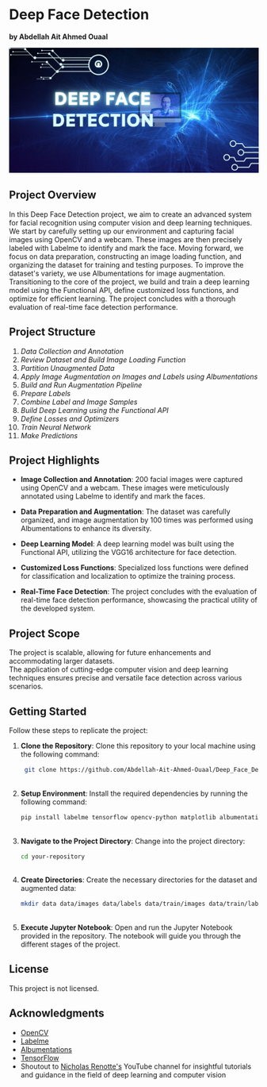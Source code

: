 # Deep Face Detection 
<strong>by Abdellah Ait Ahmed Ouaal</strong>
    
![Deep_Face_Project](Deep_Face.jpg)


## Project Overview

In this Deep Face Detection project, we aim to create an advanced system for facial recognition using computer vision and deep learning techniques. We start by carefully setting up our environment and capturing facial images using OpenCV and a webcam. These images are then precisely labeled with Labelme to identify and mark the face. Moving forward, we focus on data preparation, constructing an image loading function, and organizing the dataset for training and testing purposes. To improve the dataset's variety, we use Albumentations for image augmentation. Transitioning to the core of the project, we build and train a deep learning model using the Functional API, define customized loss functions, and optimize for efficient learning. The project concludes with a thorough evaluation of real-time face detection performance. 

## Project Structure

1. *Data Collection and Annotation*
2. *Review Dataset and Build Image Loading Function*
3. *Partition Unaugmented Data*
4. *Apply Image Augmentation on Images and Labels using Albumentations*
5. *Build and Run Augmentation Pipeline*
6. *Prepare Labels*
7. *Combine Label and Image Samples*
8. *Build Deep Learning using the Functional API*
9. *Define Losses and Optimizers*
10. *Train Neural Network*
11. *Make Predictions*

## Project Highlights

- **Image Collection and Annotation**: 200 facial images were captured using OpenCV and a webcam. These images were meticulously annotated using Labelme to identify and mark the faces.

- **Data Preparation and Augmentation**: The dataset was carefully organized, and image augmentation by 100 times was performed using Albumentations to enhance its diversity.

- **Deep Learning Model**: A deep learning model was built using the Functional API, utilizing the VGG16 architecture for face detection.

- **Customized Loss Functions**: Specialized loss functions were defined for classification and localization to optimize the training process.

- **Real-Time Face Detection**: The project concludes with the evaluation of real-time face detection performance, showcasing the practical utility of the developed system.

## Project Scope

The project is scalable, allowing for future enhancements and accommodating larger datasets.  
The application of cutting-edge computer vision and deep learning techniques ensures precise and versatile face detection across various scenarios.

## Getting Started

Follow these steps to replicate the project:

1. **Clone the Repository**: Clone this repository to your local machine using the following command:
   ```bash
    git clone https://github.com/Abdellah-Ait-Ahmed-Ouaal/Deep_Face_Detection.git  
      
3. **Setup Environment**: Install the required dependencies by running the following command:
   ```bash
   pip install labelme tensorflow opencv-python matplotlib albumentations 
     
4. **Navigate to the Project Directory**: Change into the project directory:
   ```bash
   cd your-repository
    
5. **Create Directories**: Create the necessary directories for the dataset and augmented data:
    ```bash
    mkdir data data/images data/labels data/train/images data/train/labels data/test/images data/test/labels data/validation/images data/validation/labels aug_data aug_data/train/images aug_data/train/labels aug_data/test/images aug_data/test/labels aug_data/validation/images aug_data/validation/labels
      
6. **Execute Jupyter Notebook**:
   Open and run the Jupyter Notebook provided in the repository. The notebook will guide you through the different stages of the project.
   
## License

This project is not licensed.

## Acknowledgments

- [OpenCV](https://opencv.org/)
- [Labelme](https://github.com/wkentaro/labelme)
- [Albumentations](https://albumentations.ai/)
- [TensorFlow](https://www.tensorflow.org/)
- Shoutout to [Nicholas Renotte's](https://www.youtube.com/@NicholasRenotte) YouTube channel for insightful tutorials and guidance in the field of deep learning and computer vision
